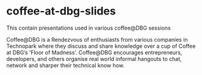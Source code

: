 # coffee-at-dbg-slides
This contain presentations used in various coffee@DBG sessions

Coffee@DBG is a Rendezvous of enthusiasts from various companies in Technopark where  they discuss and share knowledge over a cup of Coffee at DBG’s ‘Floor of Madness’.  Coffee@DBG encourages entrepreneurs, developers, and others organise real world informal hangouts to chat, network  and sharper their technical know how.
